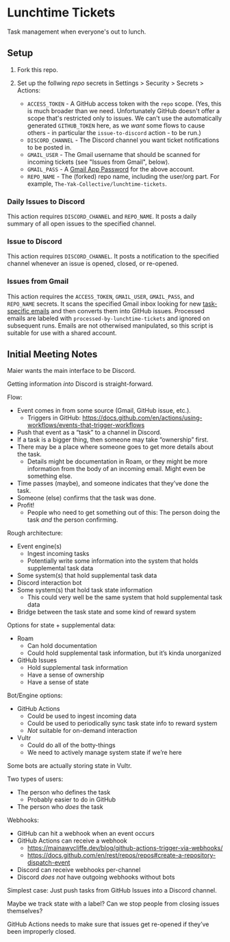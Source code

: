 # Lunchtime Tickets

Task management when everyone's out to lunch.

## Setup

1. Fork this repo.

2. Set up the follwing *repo* secrets in Settings > Security > Secrets > Actions:

	- `ACCESS_TOKEN` - A GitHub access token with the `repo` scope. (Yes, this is much broader than we need. Unfortunately GitHub doesn't offer a scope that's restricted only to issues. We can't use the automatically generated `GITHUB_TOKEN` here, as we *want* some flows to cause others - in particular the `issue-to-discord` action - to be run.)
	- `DISCORD_CHANNEL` - The Discord channel you want ticket notifications to be posted in.
	- `GMAIL_USER` - The Gmail username that should be scanned for incoming tickets (see "Issues from Gmail", below).
	- `GMAIL_PASS` - A [Gmail App Password](https://support.google.com/mail/answer/185833) for the above account.
	- `REPO_NAME` - The (forked) repo name, including the user/org part. For example, `The-Yak-Collective/lunchtime-tickets`.

### Daily Issues to Discord

This action requires `DISCORD_CHANNEL` and `REPO_NAME`. It posts a daily summary of all open issues to the specified channel.

### Issue to Discord

This action requires `DISCORD_CHANNEL`. It posts a notification to the specified channel whenever an issue is opened, closed, or re-opened.

### Issues from Gmail

This action requires the `ACCESS_TOKEN`, `GMAIL_USER`, `GMAIL_PASS`, and `REPO_NAME` secrets. It scans the specified Gmail inbox looking for new [task-specific emails](https://support.google.com/a/users/answer/9308648) and then converts them into GitHub issues. Processed emails are labeled with `processed-by-lunchtime-tickets` and ignored on subsequent runs. Emails are not otherwised manipulated, so this script is suitable for use with a shared account.

## Initial Meeting Notes

Maier wants the main interface to be Discord.

Getting information *into* Discord is straight-forward.

Flow:

* Event comes in from some source (Gmail, GitHub issue, etc.).
	* Triggers in GitHub: https://docs.github.com/en/actions/using-workflows/events-that-trigger-workflows
* Push that event as a “task” to a channel in Discord.
* If a task is a bigger thing, then someone may take “ownership” first.
* There may be a place where someone goes to get more details about the task.
	* Details might be documentation in Roam, or they might be more information from the body of an incoming email. Might even be something else.
* Time passes (maybe), and someone indicates that they’ve done the task.
* Someone (else) confirms that the task was done.
* Profit!
	* People who need to get something out of this: The person doing the task *and* the person confirming.

Rough architecture:

* Event engine(s)
	* Ingest incoming tasks
	* Potentially write some information into the system that holds supplemental task data
* Some system(s) that hold supplemental task data
* Discord interaction bot
* Some system(s) that hold task state information
	* This could very well be the same system that hold supplemental task data
* Bridge between the task state and some kind of reward system

Options for state + supplemental data:

* Roam
	* Can hold documentation
	* Could hold supplemental task information, but it’s kinda unorganized
* GitHub Issues
	* Hold supplemental task information
	* Have a sense of ownership
	* Have a sense of state

Bot/Engine options:

* GitHub Actions
	* Could be used to ingest incoming data
	* Could be used to periodically sync task state info to reward system
	* *Not* suitable for on-demand interaction
* Vultr
	* Could do all of the botty-things
	* We need to actively manage system state if we’re here

Some bots are actually storing state in Vultr.

Two types of users:

* The person who defines the task
	* Probably easier to do in GitHub
* The person who *does* the task

Webhooks:

* GitHub can hit a webhook when an event occurs
* GitHub Actions can receive a webhook
	* https://mainawycliffe.dev/blog/github-actions-trigger-via-webhooks/
	* https://docs.github.com/en/rest/repos/repos#create-a-repository-dispatch-event
* Discord can receive webhooks per-channel
* Discord *does not* have outgoing webhooks without bots

Simplest case: Just push tasks from GitHub Issues into a Discord channel.

Maybe we track state with a label? Can we stop people from closing issues themselves?

GitHub Actions needs to make sure that issues get re-opened if they’ve been improperly closed.
